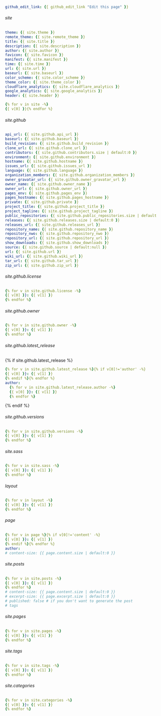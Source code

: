 <style> .markdown-body .highlight pre{max-height:400px} </style>

```yml
github_edit_link: {{ github_edit_link "Edit this page" }}

```

###### site

```yml
theme: {{ site.theme }}
remote_theme: {{ site.remote_theme }}
title: {{ site.title }}
description: {{ site.description }}
author: {{ site.author }}
favicon: {{ site.favicon }}
manifest: {{ site.manifest }}
time: {{ site.time }}
url: {{ site.url }}
baseurl: {{ site.baseurl }}
color_scheme: {{ site.color_scheme }}
theme_color: {{ site.theme_color }}
cloudflare_analytics: {{ site.cloudflare_analytics }}
google_analytics: {{ site.google_analytics }}
header: {{ site.header }}

```
```yml
{% for v in site -%}
{{ v[0] }}{% endfor %}
```

###### site.github

```yml
api_url: {{ site.github.api_url }}
baseurl: {{ site.github.baseurl }}
build_revision: {{ site.github.build_revision }}
clone_url: {{ site.github.clone_url }}
contributors: {{ site.github.contributors.size | default:0 }}
environment: {{ site.github.environment }}
hostname: {{ site.github.hostname }}
issues_url: {{ site.github.issues_url }}
language: {{ site.github.language }}
organization_members: {{ site.github.organization_members }}
owner_gravatar_url: {{ site.github.owner_gravatar_url }}
owner_name: {{ site.github.owner_name }}
owner_url: {{ site.github.owner_url }}
pages_env: {{ site.github.pages_env }}
pages_hostname: {{ site.github.pages_hostname }}
private: {{ site.github.private }}
project_title: {{ site.github.project_title }}
project_tagline: {{ site.github.project_tagline }}
public_repositories: {{ site.github.public_repositories.size | default:0 }}
releases: {{ site.github.releases.size | default:0 }}
releases_url: {{ site.github.releases_url }}
repository_name: {{ site.github.repository_name }}
repository_nwo: {{ site.github.repository_nwo }}
repository_url: {{ site.github.repository_url }}
show_downloads: {{ site.github.show_downloads }}
source: {{ site.github.source | default:null }}
url: {{ site.github.url }}
wiki_url: {{ site.github.wiki_url }}
tar_url: {{ site.github.tar_url }}
zip_url: {{ site.github.zip_url }}

```

###### site.github.license

```yml
{% for v in site.github.license -%}
{{ v[0] }}: {{ v[1] }}
{% endfor %}
```

###### site.github.owner

```yml
{% for v in site.github.owner -%}
{{ v[0] }}: {{ v[1] }}
{% endfor %}
```

###### site.github.latest_release

{% if site.github.latest_release %}
```yml
{% for v in site.github.latest_release %}{% if v[0]!='author' -%}
{{ v[0] }}: {{ v[1] }}
{% endif %}{% endfor %}
author:
  {% for v in site.github.latest_release.author -%}
  {{ v[0] }}: {{ v[1] }}
  {% endfor %}
```
{% endif %}

###### site.github.versions

```yml
{% for v in site.github.versions -%}
{{ v[0] }}: {{ v[1] }}
{% endfor %}
```

###### site.sass

```yml
{% for v in site.sass -%}
{{ v[0] }}: {{ v[1] }}
{% endfor %}
```

###### layout

```yml
{% for v in layout -%}
{{ v[0] }}: {{ v[1] }}
{% endfor %}
```

###### page

```yml
{% for v in page %}{% if v[0]!='content' -%}
{{ v[0] }}: {{ v[1] }}
{% endif %}{% endfor %}
author:
# content-size: {{ page.content.size | default:0 }}

```

###### site.posts

```yml
{% for v in site.posts -%}
{{ v[0] }}: {{ v[1] }}
{% endfor %}
# content-size: {{ page.content.size | default:0 }}
# excerpt-size: {{ page.excerpt.size | default:0 }}
# published: false # if you don't want to generate the post
# tags

```

###### site.pages

```yml
{% for v in site.pages -%}
{{ v[0] }}: {{ v[1] }}
{% endfor %}
```

###### site.tags

```yml
{% for v in site.tags -%}
{{ v[0] }}: {{ v[1] }}
{% endfor %}
```

###### site.categories

```yml
{% for v in site.categories -%}
{{ v[0] }}: {{ v[1] }}
{% endfor %}
```

